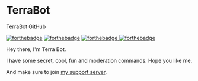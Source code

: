 # TerraBot
TerraBot GitHub
<div class="container is-widescreen">

<div class="longdescription">
<div class="content">
							
<p><a target="_blank" onclick="trackCampaignWebClick('auctions-4-1', 'description');" rel="nofollow" href="https://discord.gg/n3bYNS"><img alt="forthebadge" src="https://forthebadge.com/images/badges/built-with-love.svg"></a> 
<a target="_blank" onclick="trackCampaignWebClick('auctions-4-1', 'description');" rel="nofollow" href="https://discord.gg/n3bYNS"><img alt="forthebadge" src="https://forthebadge.com/images/badges/made-with-javascript.svg"></a>
<a target="_blank" onclick="trackCampaignWebClick('auctions-4-1', 'description');" rel="nofollow" href="https://discord.gg/n3bYNS"><img alt="forthebadge" src="https://forthebadge.com/images/badges/built-by-developers.svg"</a>
<a target="_blank" onclick="trackCampaignWebClick('auctions-4-1', 'description');" rel="nofollow" href="https://discord.gg/n3bYNS"><img alt="forthebadge" src="https://forthebadge.com/images/badges/uses-js.svg"</a></p>
<a target="_blank" onclick="trackCampaignWebClick('auctions-4-1', 'description');" rel="nofollow" href="https://top.gg/bot/590915364376805387">
</a>

<p>Hey there, I'm Terra Bot.</p>
<p>I have some secret, cool, fun and moderation commands. Hope you like me.</p>
<p>And make sure to join <a target="_blank" onclick="trackCampaignWebClick('auctions-4-1', 'description');" rel="nofollow" href="https://discord.gg/n3bYNS">my support server</a>.</p>

